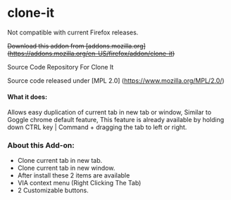 clone-it
========

Not compatible with current Firefox releases.

~~Download this addon from [addons.mozilla.org] (https://addons.mozilla.org/en-US/firefox/addon/clone-it)~~

Source Code Repository For Clone It

Source code released under [MPL 2.0] (https://www.mozilla.org/MPL/2.0/)

#### What it does: 
Allows easy duplication of current tab in new tab or window, Similar to Goggle chrome default feature, 
This feature is already available by holding down CTRL key | Command + dragging the tab to left or right.

### About this Add-on:
- Clone current tab in new tab. 
- Clone current tab in new window. 
- After install these 2 items are available 
- VIA context menu (Right Clicking The Tab) 
- 2 Customizable buttons. 
